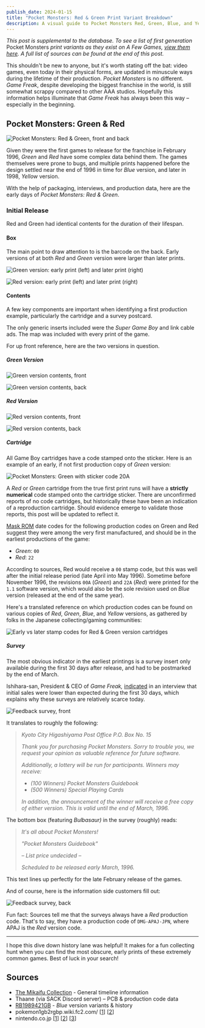 ```yaml
---
publish_date: 2024-01-15
title: "Pocket Monsters: Red & Green Print Variant Breakdown"
description: A visual guide to Pocket Monsters Red, Green, Blue, and Yellow print runs
---
```

*This post is supplemental to the database. To see a list of first generation* Pocket Monsters *print variants as they exist on A Few Games, [view them here](https://www.afew.games/?search=pocket+monsters&platform=game+boy). A full list of sources can be found at the end of this post.*

This shouldn't be new to anyone, but it's worth stating off the bat: video games, even today in their physical forms, are updated in minuscule ways during the lifetime of their production. *Pocket Monsters* is no different. *Game Freak*, despite developing the biggest franchise in the world, is still somewhat scrappy compared to other AAA studios. Hopefully this information helps illuminate that *Game Freak* has always been this way – especially in the beginning.

## Pocket Monsters: Green & Red

![Pocket Monsters: Red & Green, front and back](/uploads/red-green-hero.jpg)

Given they were the first games to release for the franchise in February 1996, *Green* and *Red* have some complex data behind them. The games themselves were prone to bugs, and multiple prints happened before the design settled near the end of 1996 in time for *Blue* version, and later in 1998, *Yellow* version.

With the help of packaging, interviews, and production data, here are the early days of *Pocket Monsters: Red & Green*.

### Initial Release

Red and Green had identical contents for the duration of their lifespan.

#### Box

The main point to draw attention to is the barcode on the back. Early versions of at both *Red* and *Green* version were larger than later prints.

![Green version: early print (left) and later print (right)](/uploads/green-box-early-and-late.png)

![Red version: early print (left) and later print (right)](/uploads/red-box-early-and-late.png)

#### Contents

A few key components are important when identifying a first production example, particularly the cartridge and a survey postcard.

The only generic inserts included were the *Super Game Boy* and link cable ads. The map was included with every print of the game.

F﻿or up front reference, here are the two versions in question.

##### **G﻿reen Version**

![Green version contents, front](/uploads/green-contents.png)

![Green version contents, back](/uploads/green-contents-back.png)

##### **R﻿ed Version**

![Red version contents, front](/uploads/red-contents.png)

![Red version contents, back](/uploads/red-contents-back.png)

##### **Cartridge**

All Game Boy cartridges have a code stamped onto the sticker. Here is an example of an early, if not first production copy of *Green* version:

![Pocket Monsters: Green with sticker code 20A](/uploads/screenshot-2024-01-09-at-8.56.16-pm.png)

A *Red* or *Green* cartridge from the true first print runs will have a **strictly numerical** code stamped onto the cartridge sticker. There are unconfirmed reports of no code cartridges, but historically these have been an indication of a reproduction cartridge. Should evidence emerge to validate those reports, this post will be updated to reflect it.

[Mask ROM](https://handwiki.org/wiki/Mask_ROM) date codes for the following production codes on Green and Red suggest they were among the very first manufactured, and should be in the earliest productions of the game:

* *Green*: `00`
* *Red*: `22`

According to sources, Red would receive a `00` stamp code, but this was well after the initial release period (late April into May 1996). Sometime before November 1996, the revisions `00A` (*Green*) and `22A` (*Red*) were printed for the `1.1` software version, which would also be the sole revision used on *Blue* version (released at the end of the same year).

Here's a translated reference on which production codes can be found on various copies of *Red*, *Green*, *Blue*, and *Yellow* versions, as gathered by folks in the Japanese collecting/gaming communities:

![Early vs later stamp codes for Red & Green version cartridges](/uploads/cart-code-table.png)

##### **Survey**

The most obvious indicator in the earliest printings is a survey insert only available during the first 30 days after release, and had to be postmarked by the end of March.

Ishihara-san, President & CEO of *Game Freak,* [indicated](https://iwataasks.nintendo.com/interviews/ds/pokemon/0/0/) in an interview that initial sales were lower than expected during the first 30 days, which explains why these surveys are relatively scarce today.

![Feedback survey, front](/uploads/survey-front.png)

It translates to roughly the following:

> *Kyoto City Higashiyama Post Office P.O. Box No. 15*
>
> *Thank you for purchasing Pocket Monsters. Sorry to trouble you, we request your opinion as valuable reference for future software.*
>
> *Additionally, a lottery will be run for participants. Winners may receive:*
>
> * *(100 Winners) Pocket Monsters Guidebook*
> * *(500 Winners) Special Playing Cards*
>
> *In addition, the announcement of the winner will receive a free copy of either version. This is valid until the end of March, 1996.*

The bottom box (featuring *Bulbasaur)* in the survey (roughly) reads:

> *It's all about Pocket Monsters!*
>
> *"Pocket Monsters Guidebook"*
>
> *– List price undecided –*
>
> *Scheduled to be released early March, 1996.*

This text lines up perfectly for the late February release of the games.

And of course, here is the information side customers fill out:

![Feedback survey, back](/uploads/survey-back.png)

Fun fact: Sources tell me that the surveys always have a *Red* production code. That's to say, they have a production code of `DMG-APAJ-JPN`, where APAJ is the *Red* version code.

- - -

I hope this dive down history lane was helpful! It makes for a fun collecting hunt when you can find the most obscure, early prints of these extremely common games. Best of luck in your search!

## Sources

* [The Mikaifu Collection](https://www.instagram.com/mikaifucollection/) - General timeline information
* Thaane (via SACK Discord server) – PCB & production code data
* [RB1989421GB](https://twitter.com/RB1989421GB) - *Blue* version variants & history
* pokemon1gb2rgbp.wiki.fc2.com/ [[1](https://pokemon1gb2rgbp.wiki.fc2.com/)] [[2](https://pokemon1gb2rgbp.wiki.fc2.com/wiki/初期版・後期版の違い)]
* nintendo.co.jp [[1](https://www.nintendo.co.jp/n02/dmg/apajapbj/index.html)] [[2](https://www.nintendo.co.jp/n02/dmg/apej/index.html)] [[3](https://www.nintendo.co.jp/n02/dmg/apsj/index.html)]
